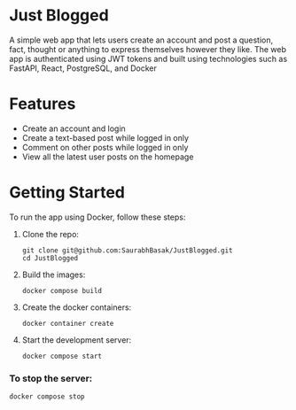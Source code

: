 # Just Blogged
A simple web app that lets users create an account and post a question, fact, thought or anything to express themselves however they like. The web app is authenticated using JWT tokens and built using technologies such as FastAPI, React, PostgreSQL, and Docker

# Features
* Create an account and login
* Create a text-based post while logged in only
* Comment on other posts while logged in only
* View all the latest user posts on the homepage

# Getting Started

To run the app using Docker, follow these steps:
1. Clone the repo:
   
    ```shell
    git clone git@github.com:SaurabhBasak/JustBlogged.git
    cd JustBlogged
    ```
2. Build the images:

   ```shell
   docker compose build
   ```

3. Create the docker containers:

   ```shell
   docker container create
   ```

4. Start the development server:

   ```shell
   docker compose start
   ```

### To stop the server:

  ```shell
  docker compose stop
  ```
